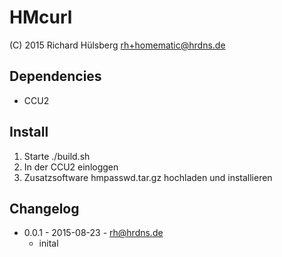HMcurl
======

  (C) 2015 Richard Hülsberg <rh+homematic@hrdns.de>

Dependencies
------------
* CCU2

Install
-------
1. Starte ./build.sh
2. In der CCU2 einloggen
3. Zusatzsoftware hmpasswd.tar.gz hochladen und installieren

Changelog
---------
* 0.0.1 - 2015-08-23 - rh@hrdns.de
  - inital
